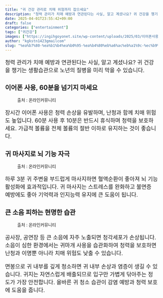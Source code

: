 ```yaml
---
title: "귀 건강 관리로 치매 위험까지 잡으세요"
description: "청력 관리가 치매 예방과 연관된다는 사실, 알고 계셨나요? 귀 건강을 챙기는 생활습관으로 노년의 질병을 미리 막을 수 있습니다."
date: 2025-04-01T23:55:42+09:00
draft: false
categories: ["entertainment"]
tags: ["귀건강"]
images: ["https://ingihgoyonet.site/wp-content/uploads/2025/03/이어폰사용시간-1024x768.jpg", "https://ingihgoyonet.site/wp-content/uploads/2025/04/귀-684x1024.jpg", "https://ingihgoyonet.site/wp-content/uploads/2025/04/공사장-683x1024.jpg"]
author: "kgkstn1423gmailcom"
slug: "%ea%b7%80-%ea%b1%b4%ea%b0%95-%ea%b4%80%eb%a6%ac%eb%a1%9c-%ec%b9%98%eb%a7%a4-%ec%9c%84%ed%97%98%ea%b9%8c%ec%a7%80-%ec%9e%a1%ec%9c%bc%ec%84%b8%ec%9a%94"
---
```


<p style="font-size:18px">청력 관리가 치매 예방과 연관된다는 사실, 알고 계셨나요? 귀 건강을 챙기는 생활습관으로 노년의 질병을 미리 막을 수 있습니다.</p> <h2 >이어폰 사용, 60분을 넘기지 마세요</h2> <figure ><img src="https://ingihgoyonet.site/wp-content/uploads/2025/03/이어폰사용시간-1024x768.jpg" alt="" style="aspect-ratio:16/9;object-fit:cover"/><figcaption >출처 : 온라인커뮤니티</figcaption></figure> <p style="font-size:18px">장시간 이어폰 사용은 청력 손상을 유발하며, 난청과 함께 치매 위험도 높입니다. 60분 사용 후 10분은 반드시 휴식하며 청력을 보호하세요. 가급적 볼륨을 전체 볼륨의 절반 이하로 유지하는 것이 좋습니다.</p> <h2 >귀 마사지로 뇌 기능 자극</h2> <figure ><img src="https://ingihgoyonet.site/wp-content/uploads/2025/04/귀-684x1024.jpg" alt="" style="aspect-ratio:16/9;object-fit:cover"/><figcaption >출처 : 온라인커뮤니티</figcaption></figure> <p style="font-size:18px">하루 3분 귀 주변을 부드럽게 마사지하면 혈액순환이 좋아져 뇌 기능 활성화에 효과적입니다. 귀 마사지는 스트레스를 완화하고 불면증 예방에도 좋아 기억력과 인지능력 유지에 큰 도움이 됩니다.</p> <h2 >큰 소음 피하는 현명한 습관</h2> <figure ><img src="https://ingihgoyonet.site/wp-content/uploads/2025/04/공사장-683x1024.jpg" alt="" style="aspect-ratio:16/9;object-fit:cover"/><figcaption >출처 : 온라인커뮤니티</figcaption></figure> <p style="font-size:18px">공사장, 공연장 등 큰 소음에 자주 노출되면 청각세포가 손상됩니다. 소음이 심한 환경에서는 귀마개 사용을 습관화하여 청력을 보호하면 난청과 이명뿐 아니라 치매 위험도 낮출 수 있습니다.</p> <p style="font-size:18px">면봉으로 귀 내부를 깊게 청소하면 귀 내부 손상과 염증이 생길 수 있습니다. 귀지는 자연스럽게 배출되므로 입구만 가볍게 닦아주는 정도가 가장 안전합니다. 올바른 귀 청소 습관이 감염 예방과 청력 보호에 도움을 줍니다.</p>